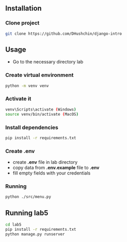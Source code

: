 ## Installation

### Clone project
```bash
git clone https://github.com/DHushchin/django-intro
```

## Usage

- Go to the necessary directory lab

### Create virtual environment
```bash
python -m venv venv
```

### Activate it
```bash
venv\Scripts\activate (Windows)
source venv/bin/activate (MacOS)
```

### Install dependencies
```bash
pip install -r requirements.txt
```

### Create .env
- create **.env** file in lab directory
- copy data from **.env.example** file to **.env**
- fill empty fields with your credentials

### Running
```bash
python ./src/menu.py
```

## Running lab5

```bash
cd lab5
pip install -r requirements.txt
python manage.py runserver
```
